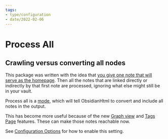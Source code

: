 ```yaml
---
tags:
- type/configuration
- date/2022-02-06
---
```

# Process All


## Crawling versus converting all nodes
This package was written with the idea that [you give one note that will serve as the homepage](../../Configurations/Modes/Modes.md#entrypoint-mode). Then all the notes that are linked directly or indirectly by that first note are processed, ignoring what else might still be in your vault.

Process all is a [mode](../../Configurations/Modes/Modes.md), which will tell ObsidianHtml to convert and include all notes in the output. 

This has become more useful because of the new [Graph view](../../Configurations/Features/Graph%20view.md) and [Tags Page](../../Configurations/Features/Tags%20Page.md) features. These can make those notes reachable now. 

See [Configuration Options](../../Configurations/Configuration%20Options.md#process-all) for how to enable this setting.
